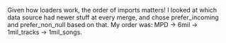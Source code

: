 Given how loaders work, the order of imports matters! I looked at which data source had newer stuff at every merge, and chose prefer_incoming and prefer_non_null based on that. My order was: MPD -> 6mil -> 1mil_tracks -> 1mil_songs.